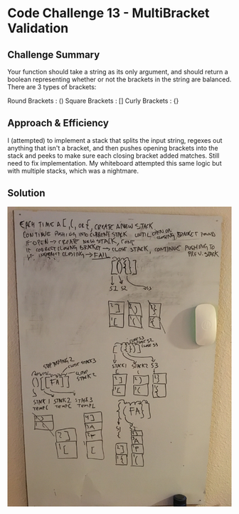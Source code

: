 # Code Challenge 13 - MultiBracket Validation

## Challenge Summary
Your function should take a string as its only argument, and should return a boolean representing whether or not the brackets in the string are balanced. There are 3 types of brackets:

Round Brackets : ()
Square Brackets : []
Curly Brackets : {}

## Approach & Efficiency
<!-- What approach did you take? Why? What is the Big O space/time for this approach? -->
I (attempted) to implement a stack that splits the input string, regexes out anything that isn't a bracket, and then pushes opening brackets into the stack and peeks to make sure each closing bracket added matches.  Still need to fix implementation.  My whiteboard attempted this same logic but with multiple stacks, which was a nightmare.

## Solution
![WhiteBoard](../../assets/cc13.jpg)